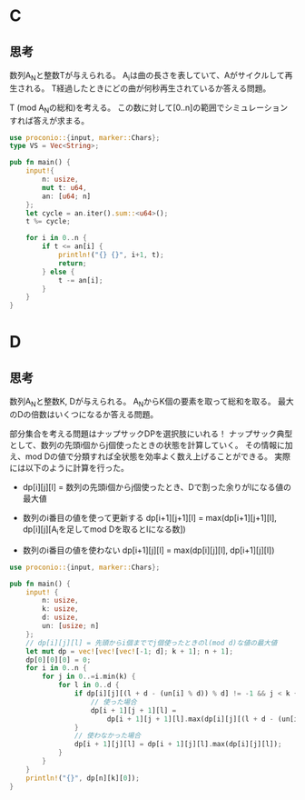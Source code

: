 # C
## 思考
数列A<sub>N</sub>と整数Tが与えられる。
A<sub>i</sub>は曲の長さを表していて、Aがサイクルして再生される。
T経過したときにどの曲が何秒再生されているか答える問題。

T (mod A<sub>N</sub>の総和)を考える。
この数に対して[0..n]の範囲でシミュレーションすれば答えが求まる。
```rust
use proconio::{input, marker::Chars};
type VS = Vec<String>;

pub fn main() {
    input!{
        n: usize,
        mut t: u64,
        an: [u64; n]
    };
    let cycle = an.iter().sum::<u64>();
    t %= cycle;

    for i in 0..n {
        if t <= an[i] {
            println!("{} {}", i+1, t);
            return;
        } else {
            t -= an[i];
        }
    }
}
```
# D
## 思考
数列A<sub>N</sub>と整数K, Dが与えられる。
A<sub>N</sub>からK個の要素を取って総和を取る。
最大のDの倍数はいくつになるか答える問題。

部分集合を考える問題はナップサックDPを選択肢にいれる！
ナップサック典型として、数列の先頭i個からj個使ったときの状態を計算していく。
その情報に加え、mod Dの値で分類すれば全状態を効率よく数え上げることができる。
実際には以下のように計算を行った。

- dp[i][j][l] = 数列の先頭i個からj個使ったとき、Dで割った余りがlになる値の最大値

- 数列のi番目の値を使って更新する
dp[i+1][j+1][l] = max(dp[i+1][j+1][l], dp[i][j][A<sub>i</sub>を足してmod Dを取るとlになる数])

- 数列のi番目の値を使わない
dp[i+1][j][l] = max(dp[i][j][l], dp[i+1][j][l])

```rust
use proconio::{input, marker::Chars};

pub fn main() {
    input! {
        n: usize,
        k: usize,
        d: usize,
        un: [usize; n]
    };
    // dp[i][j][l] = 先頭からi個まででj個使ったときのl(mod d)な値の最大値
    let mut dp = vec![vec![vec![-1; d]; k + 1]; n + 1];
    dp[0][0][0] = 0;
    for i in 0..n {
        for j in 0..=i.min(k) {
            for l in 0..d {
                if dp[i][j][(l + d - (un[i] % d)) % d] != -1 && j < k {
                    // 使った場合
                    dp[i + 1][j + 1][l] =
                        dp[i + 1][j + 1][l].max(dp[i][j][(l + d - (un[i] % d)) % d] + un[i] as i64);
                }
                // 使わなかった場合
                dp[i + 1][j][l] = dp[i + 1][j][l].max(dp[i][j][l]);
            }
        }
    }
    println!("{}", dp[n][k][0]);
}

```
